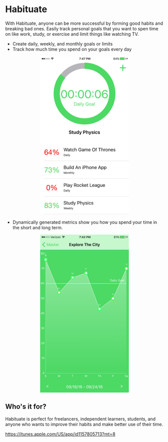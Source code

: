 # Habituate
With Habituate, anyone can be more successful by forming good habits and breaking bad ones. 
Easily track personal goals that you want to spen time on like work, study, or exercise and limit things like watching TV. 

* Create daily, weekly, and monthly goals or limits
* Track how much time you spend on your goals every day


<p align="center">
  <img width="281.25" height="500" src="https://github.com/mahkeeoh/Habituate/blob/master/Habituate/Assets.xcassets/Habituate_Screenshot_Web_1080x1920.imageset/Habituate_Screenshot_Web_1080x1920.jpg">
</p>


* Dynamically generated metrics show you how you spend your time in the short and long term. 



<p align="center">
  <img width="281.25" height="500" src="https://github.com/mahkeeoh/Habituate/blob/master/Habituate/Assets.xcassets/Screenshot%20Graph.imageset/Screenshot%20Graph.png">
</p>

## Who's it for?

Habituate is perfect for freelancers, independent learners, students, and anyone who wants to improve
their habits and make better use of their time. 

https://itunes.apple.com/US/app/id1157805713?mt=8

